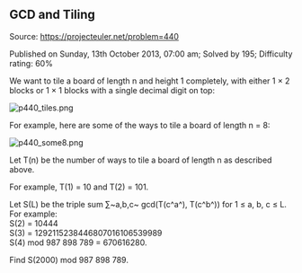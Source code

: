 GCD and Tiling
--------------

Source: https://projecteuler.net/problem=440

Published on Sunday, 13th October 2013, 07:00 am; Solved by 195;
Difficulty rating: 60%

We want to tile a board of length n and height 1 completely, with either
1 × 2 blocks or 1 × 1 blocks with a single decimal digit on top:

![p440\_tiles.png](project/images/p440_tiles.png)

For example, here are some of the ways to tile a board of length n = 8:

![p440\_some8.png](project/images/p440_some8.png)

Let T(n) be the number of ways to tile a board of length n as described
above.

For example, T(1) = 10 and T(2) = 101.

Let S(L) be the triple sum ∑~a,b,c~ gcd(T(c^a^), T(c^b^)) for 1 ≤ a, b,
c ≤ L.\
 For example:\
 S(2) = 10444\
 S(3) = 1292115238446807016106539989\
 S(4) mod 987 898 789 = 670616280.

Find S(2000) mod 987 898 789.
